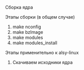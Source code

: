 Сборка ядра

Этапы сборки (в общем случае)

1. make nconfig
2. make bzImage
3. make modules
4. make modules_install

Этапы применительно к alsy-linux

1. Скачиваем исходники ядра 
